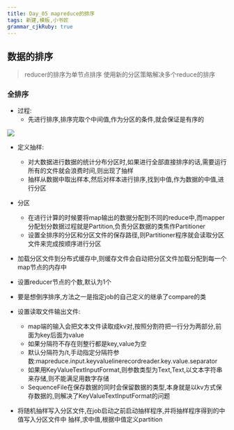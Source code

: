 ```yaml
---
title: Day_05 mapreduce的排序
tags: 新建,模板,小书匠
grammar_cjkRuby: true
---
```


## 数据的排序

> reducer的排序为单节点排序 
> 使用新的分区策略解决多个reduce的排序

### 全排序

- 过程:
	- 先进行排序,排序完取个中间值,作为分区的条件,就会保证是有序的

![][1]
- 定义抽样:
	- 对大数据进行数据的统计分布分区时,如果进行全部直接排序的话,需要运行所有的文件就会浪费时间,则出现了抽样
	- 抽样从数据中取出样本,然后对样本进行排序,找到中值,作为数据的中值,进行分区
- 分区
	- 在进行计算的时候要将map输出的数据分配到不同的reduce中,而mapper分配划分数据过程就是Partition,负责分区数据的类焦作Partitioner
	- 设置全排序的分区和分区文件的保存路径,则Partitioner程序就会读取分区文件来完成按顺序进行分区

- 加载分区文件到分布式缓存中,则缓存文件会自动把分区文件加载分配到每一个map节点的内存中
- 设置reducer节点的个数,默认为1个
- 要是想倒序排序,方法之一是指定job的自己定义的继承了compare的类
- 设置读取文件输出文件:
	- map端的输入会把文本文件读取成kv对,按照分割符把一行分为两部分,前面为key后面为value
	- 如果分隔符不存在则整行都是key,value为空
	- 默认分隔符为/t,手动指定分隔符参数:mapreduce.input.keyvaluelinerecordreader.key.value.separator
	- 如果用KeyValueTextInputFormat,则参数类型为Text,Text,以文本字符串来存储,则不能满足用数字存储
	- SequenceFile在保存数据的同时会保留数据的类型,本身就是以kv方式保存数据的,则解决了KeyValueTextInputFormat的问题


- 将随机抽样写入分区文件,在job启动之前启动抽样程序,并将抽样程序得到的中值写入分区文件中
抽样,求中值,根据中值定义partition




  [1]: https://www.github.com/wxdsunny/images/raw/master/1507942865699.jpg